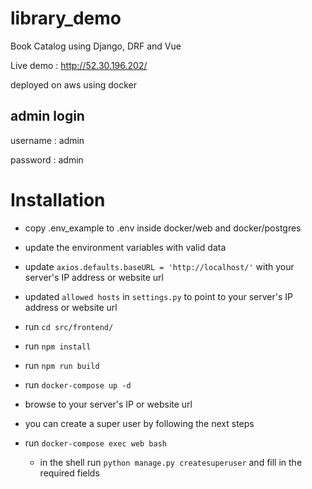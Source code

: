 # library_demo
Book Catalog using Django, DRF and Vue

Live demo : http://52.30.196.202/

deployed on aws using docker

## admin login

username : admin

password : admin


# Installation

* copy .env_example to .env inside docker/web and docker/postgres
* update the environment variables with valid data
* update `axios.defaults.baseURL = 'http://localhost/'` with your server's IP address or website url
* updated `allowed hosts` in `settings.py` to point to your server's IP address or website url
* run `cd src/frontend/`
* run `npm install`
* run `npm run build`
* run `docker-compose up -d`
* browse to your server's IP or website url

* you can create a super user by following the next steps
* run `docker-compose exec web bash`
    * in the shell run `python manage.py createsuperuser` and fill in the required fields
